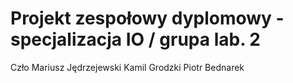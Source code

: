 # Projekt zespołowy dyplomowy - specjalizacja IO / grupa lab. 2

Czło
Mariusz Jędrzejewski
Kamil Grodzki
Piotr Bednarek
